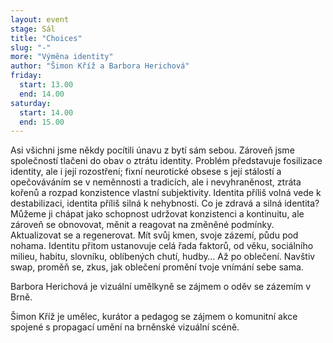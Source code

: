 ```yaml
---
layout: event
stage: Sál
title: "Choices"
slug: "-"
more: "Výměna identity"
author: "Šimon Kříž a Barbora Herichová"
friday:
  start: 13.00
  end: 14.00
saturday:
  start: 14.00
  end: 15.00
---
```


Asi všichni jsme někdy pocítili únavu z bytí sám sebou. Zároveň jsme společností tlačeni do obav o ztrátu identity. Problém představuje fosilizace identity, ale i její rozostření; fixní neurotické obsese s její stálostí a opečováváním se v neměnnosti a tradicích, ale i nevyhraněnost, ztráta kořenů a rozpad konzistence vlastní subjektivity. Identita příliš volná vede k destabilizaci, identita příliš silná k nehybnosti. Co je zdravá a silná identita? Můžeme ji chápat jako schopnost udržovat konzistenci a kontinuitu, ale zároveň se obnovovat, měnit a reagovat na změněné podmínky. Aktualizovat se a regenerovat. Mít svůj kmen, svoje zázemí, půdu pod nohama. Identitu přitom ustanovuje celá řada faktorů, od věku, sociálního milieu, habitu, slovníku, oblíbených chutí, hudby… Až po oblečení. Navštiv swap, proměň se, zkus, jak oblečení promění tvoje vnímání sebe sama.

Barbora Herichová je vizuální umělkyně se zájmem o oděv se zázemím v Brně.

Šimon Kříž je umělec, kurátor a pedagog se zájmem o komunitní akce spojené s propagací umění na brněnské vizuální scéně.
